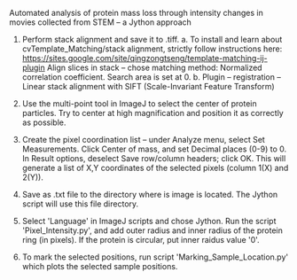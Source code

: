 Automated analysis of protein mass loss through intensity changes in movies collected from STEM – a Jython approach

1. 	Perform stack alignment and save it to .tiff.
a.	To install and learn about cvTemplate_Matching/stack alignment, strictly follow instructions here: https://sites.google.com/site/qingzongtseng/template-matching-ij-plugin 
Align slices in stack – chose matching method: Normalized correlation coefficient. Search area is set at 0. 
b.	Plugin – registration – Linear stack alignment with SIFT (Scale-Invariant Feature Transform)


2.	Use the multi-point tool in ImageJ to select the center of protein particles. Try to center at high magnification and position it as correctly as possible.

3.	Create the pixel coordination list – under Analyze menu, select Set Measurements. Click Center of mass, and set Decimal places (0-9) to 0. In Result options, deselect Save row/column headers; click OK. This will generate a list of X,Y coordinates of the selected pixels (column 1(X) and 2(Y)).  

4.	Save as .txt file to the directory where is image is located. The Jython script will use this file directory.

5. Select 'Language' in ImageJ scripts and chose Jython. Run the script 'Pixel_Intensity.py', and add outer radius and inner radius of the protein ring (in pixels). If the protein is circular, put inner raidus value '0'.

6. To mark the selected positions, run script 'Marking_Sample_Location.py' which plots the selected sample positions.     
